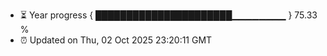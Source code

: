 - ⏳ Year progress { ██████████████████████▁▁▁▁▁▁▁▁ } 75.33 %
- ⏰ Updated on Thu, 02 Oct 2025 23:20:11 GMT

